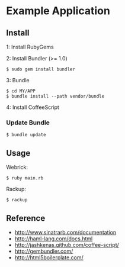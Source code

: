 # Example Application

## Install

1: Install RubyGems

2: Install Bundler (>= 1.0)

    $ sudo gem install bundler

3: Bundle

    $ cd MY/APP
    $ bundle install --path vendor/bundle

4: Install CoffeeScript



### Update Bundle

    $ bundle update

## Usage

Webrick:

    $ ruby main.rb

Rackup:

    $ rackup

## Reference

- http://www.sinatrarb.com/documentation
- http://haml-lang.com/docs.html
- http://jashkenas.github.com/coffee-script/
- http://gembundler.com/
- http://html5boilerplate.com/